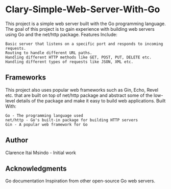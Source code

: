 # Clary-Simple-Web-Server-With-Go

This project is a simple web server built with the Go programming language. The goal of this project is to gain experience with building web servers using Go and the net/http package.
Features Include:

    Basic server that listens on a specific port and responds to incoming requests.
    Routing to handle different URL paths.
    Handling different HTTP methods like GET, POST, PUT, DELETE etc.
    Handling different types of requests like JSON, XML etc.

## Frameworks

This project also uses popular web frameworks such as Gin, Echo, Revel etc. that are built on top of net/http package and abstract some of the low-level details of the package and make it easy to build web applications.
Built With:

    Go - The programming language used
    net/http - Go's built-in package for building HTTP servers
    Gin - A popular web framework for Go

## Author

Clarence Itai Msindo - Initial work

## Acknowledgments

Go documentation
Inspiration from other open-source Go web servers.
